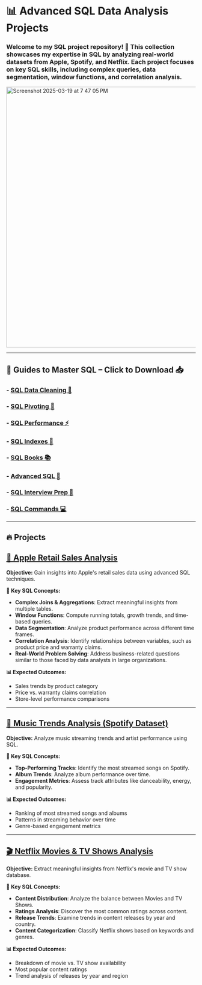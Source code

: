 # 📊 Advanced SQL Data Analysis Projects

### Welcome to my SQL project repository! 🚀 This collection showcases my expertise in SQL by analyzing real-world datasets from Apple, Spotify, and Netflix. Each project focuses on key SQL skills, including complex queries, data segmentation, window functions, and correlation analysis.

<img width="691" alt="Screenshot 2025-03-19 at 7 47 05 PM" src="https://github.com/user-attachments/assets/8209299b-47e2-428a-a138-b2e4fe29cf02" />


---

## 🚀 Guides to Master SQL – Click to Download 📥

### - [SQL Data Cleaning 🧹](https://github.com/user-attachments/files/19521750/SQL.data.cleaning.pdf)

### - [SQL Pivoting 🔄](https://github.com/user-attachments/files/19521751/Sql.poviting.pdf)

### - [SQL Performance ⚡](https://github.com/user-attachments/files/19521752/Sql.performance.pdf)

### - [SQL Indexes 📌](https://github.com/user-attachments/files/19521753/Sql.indexes.pdf)

### - [SQL Books 📚](https://github.com/user-attachments/files/19521754/Sql.books.pdf)

### - [Advanced SQL 🎯](https://github.com/user-attachments/files/19521755/Advanced.sql.pdf)

### - [SQL Interview Prep 🎤](https://github.com/user-attachments/files/19521757/SQL.interview.pdf)

### - [SQL Commands 💻](https://github.com/user-attachments/files/19521760/Sql.commands.pdf)

---

## 🔥 Projects

## [🍏 Apple Retail Sales Analysis](https://github.com/AhmedAbdulWahid-Data/Advanced_Insights_with_SQL/tree/main/Apple_Retail_Sales_Analysis🍏)
**Objective:** Gain insights into Apple's retail sales data using advanced SQL techniques.

**📌 Key SQL Concepts:**
- **Complex Joins & Aggregations**: Extract meaningful insights from multiple tables.
- **Window Functions**: Compute running totals, growth trends, and time-based queries.
- **Data Segmentation**: Analyze product performance across different time frames.
- **Correlation Analysis**: Identify relationships between variables, such as product price and warranty claims.
- **Real-World Problem Solving**: Address business-related questions similar to those faced by data analysts in large organizations.

**📊 Expected Outcomes:**
- Sales trends by product category
- Price vs. warranty claims correlation
- Store-level performance comparisons

---

## [🎵 Music Trends Analysis (Spotify Dataset)](https://github.com/AhmedAbdulWahid-Data/Advanced_Insights_with_SQL/tree/main/🎶Analyzing_Spotify_Data📊)
**Objective:** Analyze music streaming trends and artist performance using SQL.

**📌 Key SQL Concepts:**
- **Top-Performing Tracks**: Identify the most streamed songs on Spotify.
- **Album Trends**: Analyze album performance over time.
- **Engagement Metrics**: Assess track attributes like danceability, energy, and popularity.

**📊 Expected Outcomes:**
- Ranking of most streamed songs and albums
- Patterns in streaming behavior over time
- Genre-based engagement metrics

---

## [🎬 Netflix Movies & TV Shows Analysis](https://github.com/AhmedAbdulWahid-Data/Advanced_Insights_with_SQL/tree/main/Netflix_Movies_and_TV_Shows_Analysis🎬)
**Objective:** Extract meaningful insights from Netflix's movie and TV show database.

**📌 Key SQL Concepts:**
- **Content Distribution**: Analyze the balance between Movies and TV Shows.
- **Ratings Analysis**: Discover the most common ratings across content.
- **Release Trends**: Examine trends in content releases by year and country.
- **Content Categorization**: Classify Netflix shows based on keywords and genres.

**📊 Expected Outcomes:**
- Breakdown of movie vs. TV show availability
- Most popular content ratings
- Trend analysis of releases by year and region
